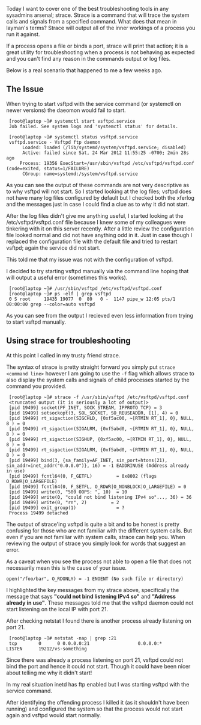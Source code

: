
Today I want to cover one of the best troubleshooting tools in any sysadmins arsenal; strace. Strace is a command that will trace the system calls and signals from a specified command. What does that mean in layman's terms? Strace will output all of the inner workings of a process you run it against.

If a process opens a file or binds a port, strace will print that action; it is a great utility for troubleshooting when a process is not behaving as expected and you can't find any reason in the commands output or log files.

Below is a real scenario that happened to me a few weeks ago.

## The Issue

When trying to start vsftpd with the service command (or systemctl on newer versions) the daeomon would fail to start.
     
     [root@laptop ~]# systemctl start vsftpd.service
     Job failed. See system logs and 'systemctl status' for details.

     [root@laptop ~]# systemctl status vsftpd.service
     vsftpd.service - Vsftpd ftp daemon
     	  Loaded: loaded (/lib/systemd/system/vsftpd.service; disabled)
     	  Active: failed since Sat, 24 Mar 2012 11:55:25 -0700; 2min 28s ago
     	 Process: 19356 ExecStart=/usr/sbin/vsftpd /etc/vsftpd/vsftpd.conf (code=exited, status=1/FAILURE)
     	  CGroup: name=systemd:/system/vsftpd.service

As you can see the output of these commands are not very descriptive as to why vsftpd will not start. So I started looking at the log files; vsftpd does not have many log files configured by default but I checked both the xferlog and the messages just in case I could find a clue as to why it did not start.

After the log files didn't give me anything useful, I started looking at the /etc/vsftpd/vsftpd.conf file because I knew some of my colleagues were tinkering with it on this server recently. After a little review the configuration file looked normal and did not have anything odd in it. Just in case though I replaced the configuration file with the default file and tried to restart vsftpd; again the service did not start.

This told me that my issue was not with the configuration of vsftpd.

I decided to try starting vsftpd manually via the command line hoping that will output a useful error (sometimes this works).
     
     [root@laptop ~]# /usr/sbin/vsftpd /etc/vsftpd/vsftpd.conf
     [root@laptop ~]# ps -elf | grep vsftpd
     0 S root     19435 19077  0  80   0 -  1147 pipe_w 12:05 pts/1    00:00:00 grep --color=auto vsftpd

As you can see from the output I recieved even less information from trying to start vsftpd manually.

## Using strace for troubleshooting

At this point I called in my trusty friend strace.

The syntax of strace is pretty straight forward you simply put `strace <command line>` however I am going to use the `-f` flag which allows strace to also display the system calls and signals of child processes started by the command you provided.
     
     [root@laptop ~]# strace -f /usr/sbin/vsftpd /etc/vsftpd/vsftpd.conf
     <truncated output (it is seriously a lot of output)>
     [pid 19499] socket(PF_INET, SOCK_STREAM, IPPROTO_TCP) = 3
     [pid 19499] setsockopt(3, SOL_SOCKET, SO_REUSEADDR, [1], 4) = 0
     [pid 19499] rt_sigaction(SIGCHLD, {0xf5ac00, ~[RTMIN RT_1], 0}, NULL, 8 ) = 0
     [pid 19499] rt_sigaction(SIGALRM, {0xf5abd0, ~[RTMIN RT_1], 0}, NULL, 8 ) = 0
     [pid 19499] rt_sigaction(SIGHUP, {0xf5ac00, ~[RTMIN RT_1], 0}, NULL, 8 ) = 0
     [pid 19499] rt_sigaction(SIGALRM, {0xf5abd0, ~[RTMIN RT_1], 0}, NULL, 8 ) = 0
     [pid 19499] bind(3, {sa_family=AF_INET, sin_port=htons(21), sin_addr=inet_addr("0.0.0.0")}, 16) = -1 EADDRINUSE (Address already in use)
     [pid 19499] fcntl64(0, F_GETFL)         = 0x8002 (flags O_RDWR|O_LARGEFILE)
     [pid 19499] fcntl64(0, F_SETFL, O_RDWR|O_NONBLOCK|O_LARGEFILE) = 0
     [pid 19499] write(0, "500 OOPS: ", 10)  = 10
     [pid 19499] write(0, "could not bind listening IPv4 so"..., 36) = 36
     [pid 19499] write(0, "rn", 2)         = 2
     [pid 19499] exit_group(1)               = ?
     Process 19499 detached

The output of strace'ing vsftpd is quite a bit and to be honest is pretty confusing for those who are not familiar with the different system calls. But even if you are not familiar with system calls, strace can help you. When reviewing the output of strace you simply look for words that suggest an error.

As a caveat when you see the process not able to open a file that does not necessarily mean this is the cause of your issue.

    open("/foo/bar", O_RDONLY) = -1 ENOENT (No such file or directory)

I highlighted the key messages from my strace above, specifically the message that says **"could not bind listening IPv4 so"** and **"Address already in use"**. These messages told me that the vsftpd daemon could not start listening on the local IP with port 21.

After checking netstat I found there is another process already listening on port 21.
     
     [root@laptop ~]# netstat -nap | grep :21
     tcp        0      0 0.0.0.0:21                  0.0.0.0:*                   LISTEN      19212/vs-something

Since there was already a process listening on port 21, vsftpd could not bind the port and hence it could not start. Though it could have been nicer about telling me why it didn't start!

In my real situation inetd has ftp enabled but I was starting vsftpd with the service command.

After identifying the offending process I killed it (as it shouldn't have been running) and configured the system so that the process would not start again and vsftpd would start normally.
